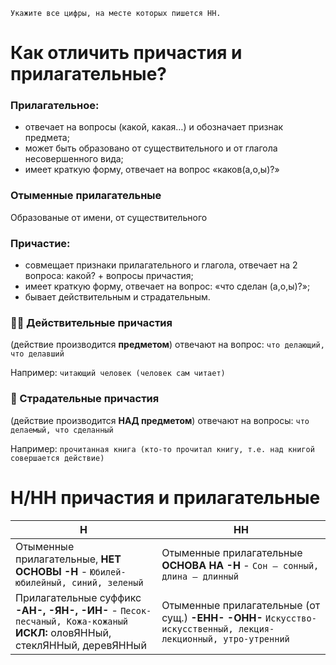 ```
Укажите все цифры, на месте которых пишется НН.
```

# Как отличить причастия и прилагательные?
### Прилагательное:
- отвечает на вопросы (какой, какая…) и обозначает признак предмета;
- может быть образовано от существительного и от глагола несовершенного вида;
- имеет краткую форму, отвечает на вопрос «каков(а,о,ы)?»
### Отыменные прилагательные
Образованые от имени, от существительного
### 
### Причастие:
- совмещает признаки прилагательного и глагола, отвечает на 2 вопроса: какой? + вопросы причастия;
- имеет краткую форму, отвечает на вопрос: «что сделан (а,о,ы)?»;
- бывает действительным и страдательным.
### 👨‍🏫 Действительные причастия
(действие производится **предметом**) отвечают на вопрос: `что делающий, что делавший`

Например: `читающий человек (человек сам читает)`
### 👧 Страдательные причастия
(действие производится **НАД предметом**) отвечают на вопросы: `что делаемый, что сделанный`

Например: `прочитанная книга (кто-то прочитал книгу, т.е. над книгой совершается действие)`

# Н/НН причастия и прилагательные
| Н | НН |
| -------- | ----- |
| Отыменные прилагательные, **НЕТ ОСНОВЫ -Н** - `Юбилей-юбилейный, синий, зеленый` | Отыменные прилагательные **ОСНОВА НА -Н** - `Сон – сонный, длина – длинный` |
| Прилагательные суффикс **-АН-, -ЯН-, -ИН-** - `Песок-песчаный, Кожа-кожаный` <br> **ИСКЛ:** оловЯННый, стеклЯННый, деревЯННый | Отыменные прилагательные (от сущ.) **-ЕНН- -ОНН-** `Искусство-искусственный, лекция-лекционный, утро-утренний` |
